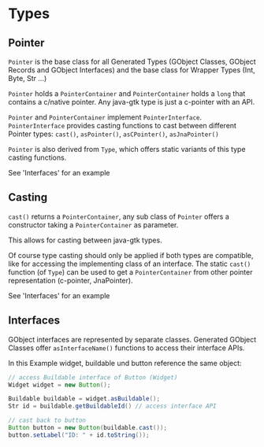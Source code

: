 # Types

## Pointer

`Pointer` is the base class for all Generated Types (GObject Classes, GObject Records and GObject Interfaces) and
the base class for Wrapper Types (Int, Byte, Str ...)

`Pointer` holds a `PointerContainer` and `PointerContainer` holds a `long` that contains a c/native pointer.
Any java-gtk type is just a c-pointer with an API.

`Pointer` and `PointerContainer` implement `PointerInterface`. `PointerInterface` provides casting functions
to cast between different Pointer types: `cast()`, `asPointer()`, `asCPointer()`, `asJnaPointer()`

`Pointer` is also derived from `Type`, which offers static variants of this type casting functions.

See 'Interfaces' for an example

## Casting

`cast()` returns a `PointerContainer`, any sub class of `Pointer` offers a constructor taking a `PointerContainer` as
parameter.

This allows for casting between java-gtk types.

Of course type casting should only be applied if both types are compatible, like for accessing the implementing class
of an interface. The static `cast()` function (of `Type`) can be used to get a `PointerContainer` from other pointer representation (c-pointer, JnaPointer).

See 'Interfaces' for an example

## Interfaces

GObject interfaces are represented by separate classes. Generated GObject Classes offer `asInterfaceName()` functions to 
access their interface APIs.

In this Example widget, buildable und button reference the same object:

```java
// access Buildable interface of Button (Widget)
Widget widget = new Button();

Buildable buildable = widget.asBuildable();
Str id = buildable.getBuildableId() // access interface API

// cast back to button
Button button = new Button(buildable.cast());
button.setLabel("ID: " + id.toString());
```
